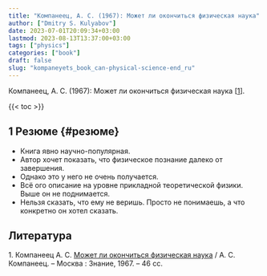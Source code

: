 ```yaml
---
title: "Компанеец, А. С. (1967): Может ли окончиться физическая наука"
author: ["Dmitry S. Kulyabov"]
date: 2023-07-01T20:09:34+03:00
lastmod: 2023-08-13T13:37:00+03:00
tags: ["physics"]
categories: ["book"]
draft: false
slug: "kompaneyets_book_can-physical-science-end_ru"
---
```


Компанеец, А. С. (1967): Может ли окончиться физическая наука  [<a href="#citeproc_bib_item_1">1</a>].

<!--more-->

{{< toc >}}


## <span class="section-num">1</span> Резюме {#резюме}

-   Книга явно научно-популярная.
-   Автор хочет показать, что физическое познание далеко от завершения.
-   Однако это у него не очень получается.
-   Всё ого описание на уровне прикладной теоретической физики. Выше он не поднимается.
-   Нельзя сказать, что ему не веришь. Просто не понимаешь, а что конкретно он хотел сказать.

## Литература

<div class="csl-bib-body">
  <div class="csl-entry"><a id="citeproc_bib_item_1"></a>1.	Компанеец А. С. <a href="https://libgen.is/book/index.php?md5=5230B7537F31F23C3AEBA260F7EBBC7C">Может ли окончиться физическая наука</a> / А. С.  Компанеец. – Москва : Знание, 1967. – 46 сс.</div>
</div>
